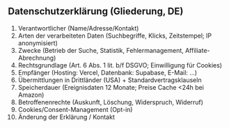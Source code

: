 ## Datenschutzerklärung (Gliederung, DE)

1. Verantwortlicher (Name/Adresse/Kontakt)
2. Arten der verarbeiteten Daten (Suchbegriffe, Klicks, Zeitstempel; IP anonymisiert)
3. Zwecke (Betrieb der Suche, Statistik, Fehlermanagement, Affiliate-Abrechnung)
4. Rechtsgrundlage (Art. 6 Abs. 1 lit. b/f DSGVO; Einwilligung für Cookies)
5. Empfänger (Hosting: Vercel, Datenbank: Supabase, E-Mail: …)
6. Übermittlungen in Drittländer (USA) + Standardvertragsklauseln
7. Speicherdauer (Ereignisdaten 12 Monate; Preise Cache <24h bei Amazon)
8. Betroffenenrechte (Auskunft, Löschung, Widerspruch, Widerruf)
9. Cookies/Consent-Management (Opt-in)
10. Änderung der Erklärung / Kontakt
